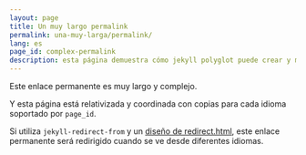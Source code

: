 ```yaml
---
layout: page
title: Un muy largo permalink
permalink: una-muy-larga/permalink/
lang: es
page_id: complex-permalink
description: esta página demuestra cómo jekyll polyglot puede crear y mantener enlaces permanentes personalizados mientras se mantiene la estructura del sitio.
---
```


Este enlace permanente es muy largo y complejo.

Y esta página está relativizada y coordinada con copias para cada idioma soportado por `page_id`.

Si utiliza `jekyll-redirect-from` y un [diseño de redirect.html](https://github.com/untra/polyglot/blob/master/site/_layouts/redirect.html), este enlace permanente será redirigido cuando se ve desde diferentes idiomas.
